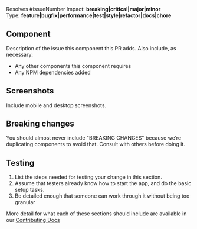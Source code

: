 Resolves #issueNumber
Impact: **breaking|critical|major|minor**  
Type: **feature|bugfix|performance|test|style|refactor|docs|chore**

<!-- 📦🚀 This project is deployed with [semantic-release](https://github.com/semantic-release/semantic-release) -->

<!-- Any PR with commits that start with `feat:` or `fix:` will trigger new major or minor release respectively -->

## Component
Description of the issue this component this PR adds. Also include, as necessary:
- Any other components this component requires
- Any NPM dependencies added

## Screenshots
Include mobile and desktop screenshots.

## Breaking changes
You should almost never include "BREAKING CHANGES" because we’re duplicating components to avoid that. Consult with others before doing it.

## Testing
1. List the steps needed for testing your change in this section.
2. Assume that testers already know how to start the app, and do the basic setup tasks.
3. Be detailed enough that someone can work through it without being too granular

More detail for what each of these sections should include are available in our [Contributing Docs](https://docs.reactioncommerce.com/reaction-docs/master/contributing-to-reaction) 
